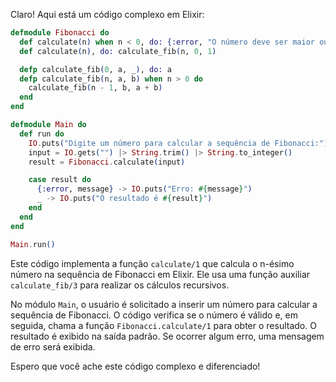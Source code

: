 Claro! Aqui está um código complexo em Elixir:

```elixir
defmodule Fibonacci do
  def calculate(n) when n < 0, do: {:error, "O número deve ser maior ou igual a zero."}
  def calculate(n), do: calculate_fib(n, 0, 1)

  defp calculate_fib(0, a, _), do: a
  defp calculate_fib(n, a, b) when n > 0 do
    calculate_fib(n - 1, b, a + b)
  end
end

defmodule Main do
  def run do
    IO.puts("Digite um número para calcular a sequência de Fibonacci:")
    input = IO.gets("") |> String.trim() |> String.to_integer()
    result = Fibonacci.calculate(input)

    case result do
      {:error, message} -> IO.puts("Erro: #{message}")
      _ -> IO.puts("O resultado é #{result}")
    end
  end
end

Main.run()
```

Este código implementa a função `calculate/1` que calcula o n-ésimo número na sequência de Fibonacci em Elixir. Ele usa uma função auxiliar `calculate_fib/3` para realizar os cálculos recursivos.

No módulo `Main`, o usuário é solicitado a inserir um número para calcular a sequência de Fibonacci. O código verifica se o número é válido e, em seguida, chama a função `Fibonacci.calculate/1` para obter o resultado. O resultado é exibido na saída padrão. Se ocorrer algum erro, uma mensagem de erro será exibida.

Espero que você ache este código complexo e diferenciado!